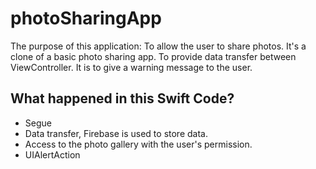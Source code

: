 # photoSharingApp

The purpose of this application: To allow the user to share photos. It's a clone of a basic photo sharing app. To provide data transfer between ViewController. It is to give a warning message to the user.

## What happened in this Swift Code?

- Segue
- Data transfer, Firebase is used to store data.
- Access to the photo gallery with the user's permission.
- UIAlertAction

